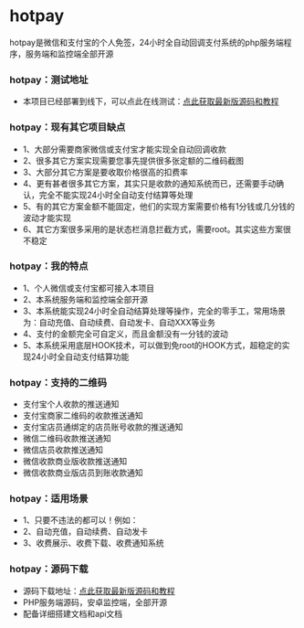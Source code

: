 # hotpay
hotpay是微信和支付宝的个人免签，24小时全自动回调支付系统的php服务端程序，服务端和监控端全部开源

### hotpay：测试地址
 - 本项目已经部署到线下，可以点此在线测试：[点此获取最新版源码和教程](https://hotpay.jmkeji.net/) 
 
### hotpay：现有其它项目缺点
 - 1、大部分需要商家微信或支付宝才能实现全自动回调收款
 - 2、很多其它方案实现需要您事先提供很多张定额的二维码截图
 - 3、大部分其它方案是要收取价格很高的扣费率
 - 4、更有甚者很多其它方案，其实只是收款的通知系统而已，还需要手动确认，完全不能实现24小时全自动支付结算等处理
 - 5、有的其它方案金额不能固定，他们的实现方案需要价格有1分钱或几分钱的波动才能实现
 - 6、其它方案很多采用的是状态栏消息拦截方式，需要root。其实这些方案很不稳定

### hotpay：我的特点
 - 1、个人微信或支付宝都可接入本项目
 - 2、本系统服务端和监控端全部开源
 - 3、本系统能实现24小时全自动结算处理等操作，完全的零手工，常用场景为：自动充值、自动续费、自动发卡、自动XXX等业务
 - 4、支付的金额完全可自定义，而且金额没有一分钱的波动
 - 5、本系统采用底层HOOK技术，可以做到免root的HOOK方式，超稳定的实现24小时全自动支付结算功能
  
### hotpay：支持的二维码
 - 支付宝个人收款的推送通知
 - 支付宝商家二维码的收款推送通知
 - 支付宝店员通绑定的店员账号收款的推送通知
 - 微信二维码收款推送通知
 - 微信店员收款推送通知
 - 微信收款商业版收款推送通知
 - 微信收款商业版店员到账收款通知

### hotpay：适用场景
 - 1、只要不违法的都可以！例如：
 - 2、自动充值，自动续费、自动发卡
 - 3、收费展示、收费下载、收费通知系统 
 

### hotpay：源码下载
 - 源码下载地址：[点此获取最新版源码和教程](https://hotpay.jmkeji.net/) 
 - PHP服务端源码，安卓监控端，全部开源
 - 配备详细搭建文档和api文档
